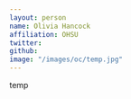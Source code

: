 ```yaml
---
layout: person
name: Olivia Hancock
affiliation: OHSU
twitter: 
github: 
image: "/images/oc/temp.jpg"
---
```


temp